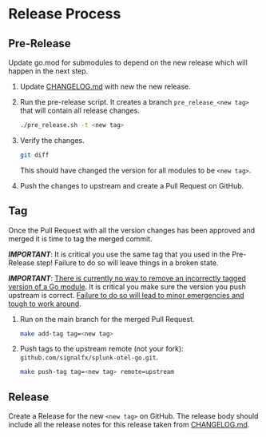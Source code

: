 # Release Process

## Pre-Release

Update go.mod for submodules to depend on the new release which will happen in the next step.

1. Update [CHANGELOG.md](CHANGELOG.md) with new the new release.

2. Run the pre-release script. It creates a branch `pre_release_<new tag>` that will contain all release changes.

    ```sh
    ./pre_release.sh -t <new tag>
    ```

3. Verify the changes.

    ```sh
    git diff
    ```

    This should have changed the version for all modules to be `<new tag>`.

4. Push the changes to upstream and create a Pull Request on GitHub.

## Tag

Once the Pull Request with all the version changes has been approved and merged it is time to tag the merged commit.

***IMPORTANT***: It is critical you use the same tag that you used in the Pre-Release step!
Failure to do so will leave things in a broken state.

***IMPORTANT***: [There is currently no way to remove an incorrectly tagged version of a Go module](https://github.com/golang/go/issues/34189).
It is critical you make sure the version you push upstream is correct.
[Failure to do so will lead to minor emergencies and tough to work around](https://github.com/open-telemetry/opentelemetry-go/issues/331).

1. Run on the main branch for the merged Pull Request.

    ```sh
    make add-tag tag=<new tag>
    ```

2. Push tags to the upstream remote (not your fork): `github.com/signalfx/splunk-otel-go.git`.

    ```sh
    make push-tag tag=<new tag> remote=upstream
    ```

## Release

Create a Release for the new `<new tag>` on GitHub. The release body should include all the release notes for this release taken from [CHANGELOG.md](CHANGELOG.md).
